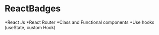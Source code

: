 # ReactBadges

*React Js
*React Router
*Class and Functional components
*Use hooks (useState, custom Hook)
